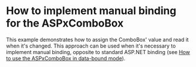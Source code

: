 # How to implement manual binding for the ASPxComboBox


<p>This example demonstrates how to assign the ComboBox' value and read it when it's changed. This approach can be used when it's necessary to implement manual binding, opposite to standard ASP.NET binding (see <a href="https://www.devexpress.com/Support/Center/p/E422">How to use the ASPxComboBox in data-bound mode</a>).</p>

<br/>


